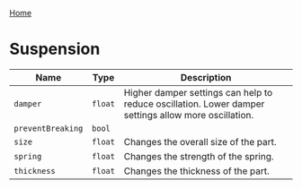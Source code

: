 [Home](https://wnp78.github.io/Sr2Xml/)

# Suspension


|Name|Type|Description|
|--|--|--|
|`damper`|`float`|Higher damper settings can help to reduce oscillation. Lower damper settings allow more oscillation.|
|`preventBreaking`|`bool`||
|`size`|`float`|Changes the overall size of the part.|
|`spring`|`float`|Changes the strength of the spring.|
|`thickness`|`float`|Changes the thickness of the part.|


